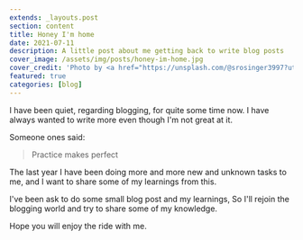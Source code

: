 ```yaml
---
extends: _layouts.post
section: content
title: Honey I'm home
date: 2021-07-11
description: A little post about me getting back to write blog posts
cover_image: /assets/img/posts/honey-im-home.jpg
cover_credit: 'Photo by <a href="https://unsplash.com/@srosinger3997?utm_source=unsplash&utm_medium=referral&utm_content=creditCopyText">Samantha Gades</a> on <a href="https://unsplash.com/s/photos/honey-i%27m-home?utm_source=unsplash&utm_medium=referral&utm_content=creditCopyText">Unsplash</a>'
featured: true
categories: [blog]
---
```


I have been quiet, regarding blogging, for quite some time now. I have always wanted to write more even though I'm not great at it.

Someone ones said:

> Practice makes perfect

The last year I have been doing more and more new and unknown tasks to me, and I want to share some of my learnings from this.
  
I've been ask to do some small blog post and my learnings, So I'll rejoin the blogging world and try to share some of my knowledge. 

Hope you will enjoy the ride with me.


